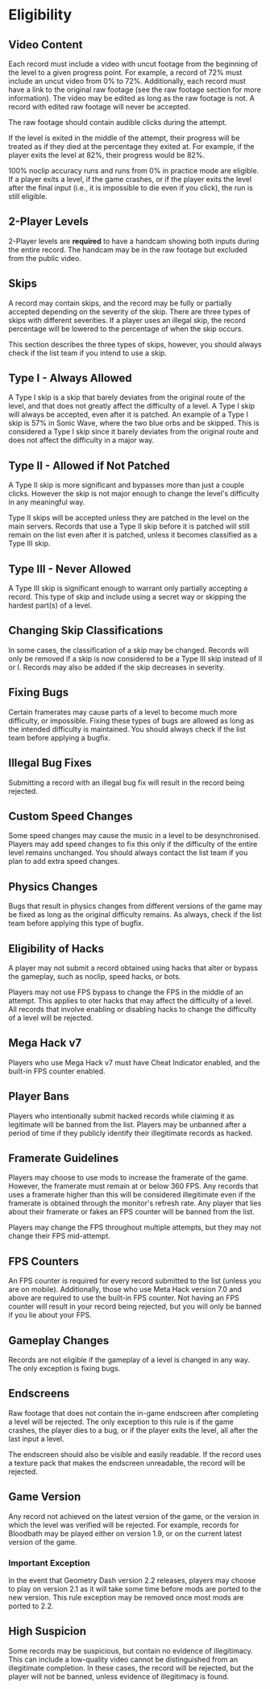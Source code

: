 # Eligibility

## Video Content
Each record must include a video with uncut footage from the beginning of the level to a given progress point. For example, a record of 72% must include an uncut video from 0% to 72%. Additionally, each record must have a link to the original raw footage (see the raw footage section for more information). The video may be edited as long as the raw footage is not. A record with edited raw footage will never be accepted.

The raw footage should contain audible clicks during the attempt.

If the level is exited in the middle of the attempt, their progress will be treated as if they died at the percentage they exited at. For example, if the player exits the level at 82%, their progress would be 82%.

100% noclip accuracy runs and runs from 0% in practice mode are eligible. If a player exits a level, if the game crashes, or if the player exits the level after the final input (i.e., it is impossible to die even if you click), the run is still eligible.

## 2-Player Levels
2-Player levels are **required** to have a handcam showing both inputs during the entire record. The handcam may be in the raw footage but excluded from the public video.

## Skips
A record may contain skips, and the record may be fully or partially accepted depending on the severity of the skip. There are three types of skips with different severities. If a player uses an illegal skip, the record percentage will be lowered to the percentage of when the skip occurs.

This section describes the three types of skips, however, you should always check if the list team if you intend to use a skip.

## Type I - Always Allowed
A Type I skip is a skip that barely deviates from the original route of the level, and that does not greatly affect the difficulty of a level. A Type I skip will always be accepted, even after it is patched. An example of a Type I skip is 57% in Sonic Wave, where the two blue orbs and be skipped. This is considered a Type I skip since it barely deviates from the original route and does not affect the difficulty in a major way.

## Type II - Allowed if Not Patched
A Type II skip is more significant and bypasses more than just a couple clicks. However the skip is not major enough to change the level's difficulty in any meaningful way.

Type II skips will be accepted unless they are patched in the level on the main servers. Records that use a Type II skip before it is patched will still remain on the list even after it is patched, unless it becomes classified as a Type III skip.

## Type III - Never Allowed
A Type III skip is significant enough to warrant only partially accepting a record. This type of skip and include using a secret way or skipping the hardest part(s) of a level.

## Changing Skip Classifications
In some cases, the classification of a skip may be changed. Records will only be removed if a skip is now considered to be a Type III skip instead of II or I. Records may also be added if the skip decreases in severity.

## Fixing Bugs
Certain framerates may cause parts of a level to become much more difficulty, or impossible. Fixing these types of bugs are allowed as long as the intended difficulty is maintained. You should always check if the list team before applying a bugfix.

## Illegal Bug Fixes
Submitting a record with an illegal bug fix will result in the record being rejected.

## Custom Speed Changes
Some speed changes may cause the music in a level to be desynchronised. Players may add speed changes to fix this only if the difficulty of the entire level remains unchanged. You should always contact the list team if you plan to add extra speed changes.

## Physics Changes
Bugs that result in physics changes from different versions of the game may be fixed as long as the original difficulty remains. As always, check if the list team before applying this type of bugfix.

## Eligibility of Hacks
A player may not submit a record obtained using hacks that alter or bypass the gameplay, such as noclip, speed hacks, or bots.

Players may not use FPS bypass to change the FPS in the middle of an attempt. This applies to oter hacks that may affect the difficulty of a level. All records that involve enabling or disabling hacks to change the difficulty of a level will be rejected.

## Mega Hack v7
Players who use Mega Hack v7 must have Cheat Indicator enabled, and the built-in FPS counter enabled.

## Player Bans
Players who intentionally submit hacked records while claiming it as legitimate will be banned from the list. Players may be unbanned after a period of time if they publicly identify their illegitimate records as hacked.

## Framerate Guidelines
Players may choose to use mods to increase the framerate of the game. However, the framerate must remain at or below 360 FPS. Any records that uses a framerate higher than this will be considered illegitimate even if the framerate is obtained through the monitor's refresh rate. Any player that lies about their framerate or fakes an FPS counter will be banned from the list.

Players may change the FPS throughout multiple attempts, but they may not change their FPS mid-attempt.

## FPS Counters
An FPS counter is required for every record submitted to the list (unless you are on mobile). Additionally, those who use Meta Hack version 7.0 and above are required to use the built-in FPS counter. Not having an FPS counter will result in your record being rejected, but you will only be banned if you lie about your FPS.

## Gameplay Changes
Records are not eligible if the gameplay of a level is changed in any way. The only exception is fixing bugs.

## Endscreens
Raw footage that does not contain the in-game endscreen after completing a level will be rejected. The only exception to this rule is if the game crashes, the player dies to a bug, or if the player exits the level, all after the last input a level.

The endscreen should also be visible and easily readable. If the record uses a texture pack that makes the endscreen unreadable, the record will be rejected.

## Game Version
Any record not achieved on the latest version of the game, or the version in which the level was verified will be rejected. For example, records for Bloodbath may be played either on version 1.9, or on the current latest version of the game.


### Important Exception
In the event that Geometry Dash version 2.2 releases, players may choose to play on version 2.1 as it will take some time before mods are ported to the new version. This rule exception may be removed once most mods are ported to 2.2.

## High Suspicion
Some records may be suspicious, but contain no evidence of illegitimacy. This can include a low-quality video cannot be distinguished from an illegitimate completion. In these cases, the record will be rejected, but the player will not be banned, unless evidence of illegitimacy is found.